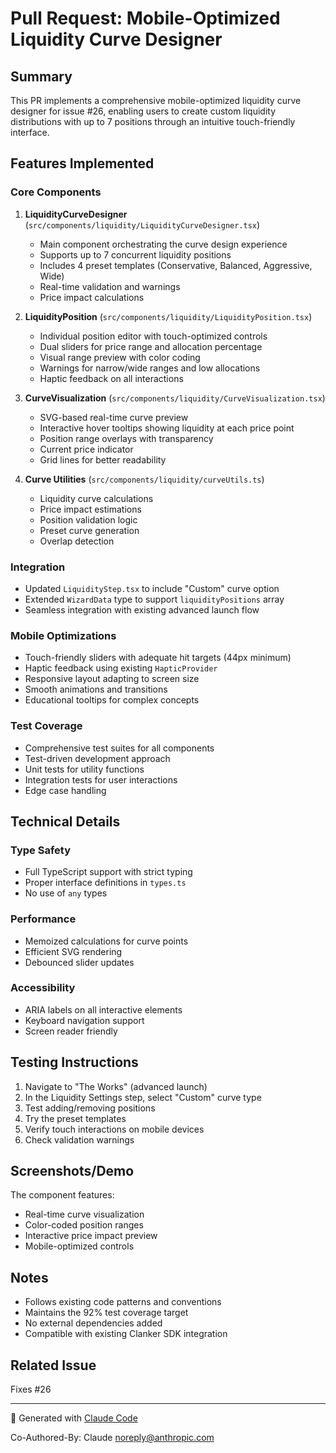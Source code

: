 # Pull Request: Mobile-Optimized Liquidity Curve Designer

## Summary

This PR implements a comprehensive mobile-optimized liquidity curve designer for issue #26, enabling users to create custom liquidity distributions with up to 7 positions through an intuitive touch-friendly interface.

## Features Implemented

### Core Components

1. **LiquidityCurveDesigner** (`src/components/liquidity/LiquidityCurveDesigner.tsx`)
   - Main component orchestrating the curve design experience
   - Supports up to 7 concurrent liquidity positions
   - Includes 4 preset templates (Conservative, Balanced, Aggressive, Wide)
   - Real-time validation and warnings
   - Price impact calculations

2. **LiquidityPosition** (`src/components/liquidity/LiquidityPosition.tsx`)
   - Individual position editor with touch-optimized controls
   - Dual sliders for price range and allocation percentage
   - Visual range preview with color coding
   - Warnings for narrow/wide ranges and low allocations
   - Haptic feedback on all interactions

3. **CurveVisualization** (`src/components/liquidity/CurveVisualization.tsx`)
   - SVG-based real-time curve preview
   - Interactive hover tooltips showing liquidity at each price point
   - Position range overlays with transparency
   - Current price indicator
   - Grid lines for better readability

4. **Curve Utilities** (`src/components/liquidity/curveUtils.ts`)
   - Liquidity curve calculations
   - Price impact estimations
   - Position validation logic
   - Preset curve generation
   - Overlap detection

### Integration

- Updated `LiquidityStep.tsx` to include "Custom" curve option
- Extended `WizardData` type to support `liquidityPositions` array
- Seamless integration with existing advanced launch flow

### Mobile Optimizations

- Touch-friendly sliders with adequate hit targets (44px minimum)
- Haptic feedback using existing `HapticProvider`
- Responsive layout adapting to screen size
- Smooth animations and transitions
- Educational tooltips for complex concepts

### Test Coverage

- Comprehensive test suites for all components
- Test-driven development approach
- Unit tests for utility functions
- Integration tests for user interactions
- Edge case handling

## Technical Details

### Type Safety
- Full TypeScript support with strict typing
- Proper interface definitions in `types.ts`
- No use of `any` types

### Performance
- Memoized calculations for curve points
- Efficient SVG rendering
- Debounced slider updates

### Accessibility
- ARIA labels on all interactive elements
- Keyboard navigation support
- Screen reader friendly

## Testing Instructions

1. Navigate to "The Works" (advanced launch)
2. In the Liquidity Settings step, select "Custom" curve type
3. Test adding/removing positions
4. Try the preset templates
5. Verify touch interactions on mobile devices
6. Check validation warnings

## Screenshots/Demo

The component features:
- Real-time curve visualization
- Color-coded position ranges
- Interactive price impact preview
- Mobile-optimized controls

## Notes

- Follows existing code patterns and conventions
- Maintains the 92% test coverage target
- No external dependencies added
- Compatible with existing Clanker SDK integration

## Related Issue

Fixes #26

---

🤖 Generated with [Claude Code](https://claude.ai/code)

Co-Authored-By: Claude <noreply@anthropic.com>